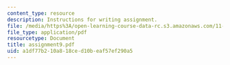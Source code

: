 ```yaml
---
content_type: resource
description: Instructions for writing assignment.
file: /media/https%3A/open-learning-course-data-rc.s3.amazonaws.com/11-229-advanced-writing-seminar-spring-2004/a1df77b210a818ced10beaf57ef290a5_assignment9.pdf
file_type: application/pdf
resourcetype: Document
title: assignment9.pdf
uid: a1df77b2-10a8-18ce-d10b-eaf57ef290a5
---
```

